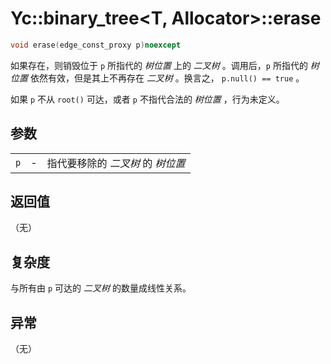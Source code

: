 # Yc::binary_tree<T, Allocator>::erase

```C++
void erase(edge_const_proxy p)noexcept
```

如果存在，则销毁位于 `p` 所指代的 _树位置_ 上的 _二叉树_ 。调用后，`p` 所指代的 _树位置_ 依然有效，但是其上不再存在 _二叉树_ 。换言之， `p.null() == true` 。

如果 `p` 不从 `root()` 可达，或者 `p` 不指代合法的 _树位置_ ，行为未定义。

## 参数

||||
|-:|-|:-|
|`p`|-|指代要移除的 _二叉树_ 的 _树位置_ |

## 返回值

（无）

## 复杂度

与所有由 `p` 可达的 _二叉树_ 的数量成线性关系。

## 异常

（无）
